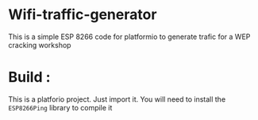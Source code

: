 # Wifi-traffic-generator
This is a simple ESP 8266 code for platformio to generate trafic for a WEP cracking workshop

# Build :
This is a platforio project. Just import it.
You will need to install the ```ESP8266Ping``` library to compile it
